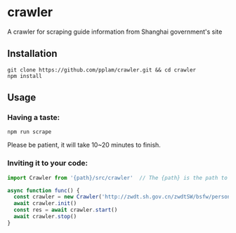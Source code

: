 # crawler
A crawler for scraping guide information from Shanghai government's site

## Installation
~~~shell
git clone https://github.com/pplam/crawler.git && cd crawler
npm install
~~~
## Usage

### Having a taste:
~~~shell
npm run scrape
~~~
Please be patient, it will take 10~20 minutes to finish.

### Inviting it to your code:
~~~javascript
import Crawler from '{path}/src/crawler'  // The {path} is the path to this library

async function func() {
  const crawler = new Crawler('http://zwdt.sh.gov.cn/zwdtSW/bsfw/personalWork.do')
  await crawler.init()
  const res = await crawler.start()
  await crawler.stop()
}
~~~
